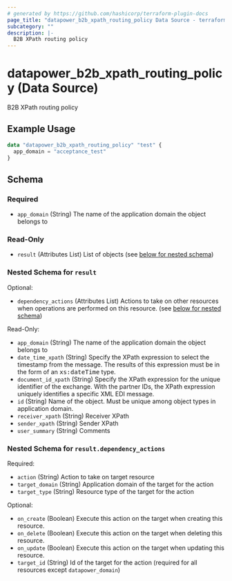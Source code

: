 ```yaml
---
# generated by https://github.com/hashicorp/terraform-plugin-docs
page_title: "datapower_b2b_xpath_routing_policy Data Source - terraform-provider-datapower"
subcategory: ""
description: |-
  B2B XPath routing policy
---
```


# datapower_b2b_xpath_routing_policy (Data Source)

B2B XPath routing policy

## Example Usage

```terraform
data "datapower_b2b_xpath_routing_policy" "test" {
  app_domain = "acceptance_test"
}
```

<!-- schema generated by tfplugindocs -->
## Schema

### Required

- `app_domain` (String) The name of the application domain the object belongs to

### Read-Only

- `result` (Attributes List) List of objects (see [below for nested schema](#nestedatt--result))

<a id="nestedatt--result"></a>
### Nested Schema for `result`

Optional:

- `dependency_actions` (Attributes List) Actions to take on other resources when operations are performed on this resource. (see [below for nested schema](#nestedatt--result--dependency_actions))

Read-Only:

- `app_domain` (String) The name of the application domain the object belongs to
- `date_time_xpath` (String) Specify the XPath expression to select the timestamp from the message. The results of this expression must be in the form of an <tt>xs:dateTime</tt> type.
- `document_id_xpath` (String) Specify the XPath expression for the unique identifier of the exchange. With the partner IDs, the XPath expression uniquely identifies a specific XML EDI message.
- `id` (String) Name of the object. Must be unique among object types in application domain.
- `receiver_xpath` (String) Receiver XPath
- `sender_xpath` (String) Sender XPath
- `user_summary` (String) Comments

<a id="nestedatt--result--dependency_actions"></a>
### Nested Schema for `result.dependency_actions`

Required:

- `action` (String) Action to take on target resource
- `target_domain` (String) Application domain of the target for the action
- `target_type` (String) Resource type of the target for the action

Optional:

- `on_create` (Boolean) Execute this action on the target when creating this resource.
- `on_delete` (Boolean) Execute this action on the target when deleting this resource.
- `on_update` (Boolean) Execute this action on the target when updating this resource.
- `target_id` (String) Id of the target for the action (required for all resources except `datapower_domain`)
